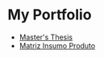 # My Portfolio

* [Master's Thesis](https://github.com/andre-eco-mat/mastersthesis)
* [Matriz Insumo Produto](https://github.com/andre-eco-mat/library/tree/main/mastersthesis)
